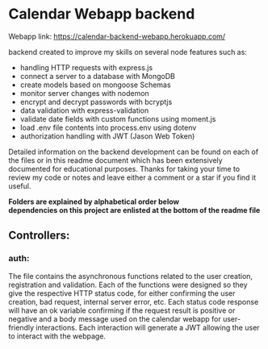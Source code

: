 # Calendar Webapp backend

Webapp link: https://calendar-backend-webapp.herokuapp.com/

backend created to improve my skills on several node features such as:

* handling HTTP requests with express.js
* connect a server to a database with MongoDB
* create models based on mongoose Schemas
* monitor server changes with nodemon
* encrypt and decrypt passwords with bcryptjs
* data validation with express-validation
* validate date fields with custom functions using moment.js
* load .env file contents into process.env using dotenv
* authorization handling with JWT (Jason Web Token)

Detailed information on the backend development can be found on each of the files or in this readme 
document which has been extensively documented for educational purposes. Thanks for taking your 
time to review my code or notes and leave either a comment or a star if you find it useful.

**Folders are explained by alphabetical order below** <br>
**dependencies on this project are enlisted at the bottom of the readme file**

## Controllers:

### auth:
The file contains the asynchronous functions related to the user creation, registration and validation. 
Each of the functions were designed so they give the respective HTTP status code, for either confirming
the user creation, bad request, internal server error, etc. Each status code response will have an ok 
 variable confirming if the request result is positive or negative and a body message used on
 the calendar webapp for user-friendly interactions. Each interaction will generate a JWT allowing
 the user to interact with the webpage.